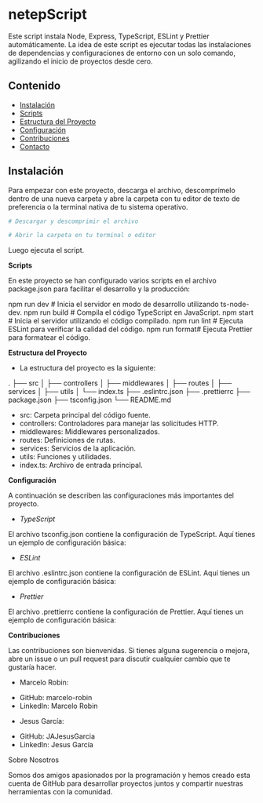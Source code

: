 # **netepScript**

Este script instala Node, Express, TypeScript, ESLint y Prettier automáticamente. La idea de este script es ejecutar todas las instalaciones de dependencias y configuraciones de entorno con un solo comando, agilizando el inicio de proyectos desde cero.

## **Contenido**

- [Instalación](#instalación)
- [Scripts](#scripts)
- [Estructura del Proyecto](#estructura-del-proyecto)
- [Configuración](#configuración)
- [Contribuciones](#contribuciones)
- [Contacto](#contacto)

## **Instalación**

Para empezar con este proyecto, descarga el archivo, descomprímelo dentro de una nueva carpeta y abre la carpeta con tu editor de texto de preferencia o la terminal nativa de tu sistema operativo.

```bash
# Descargar y descomprimir el archivo

# Abrir la carpeta en tu terminal o editor
```

Luego ejecuta el script.

<!-- comando para ejecutar -->

**Scripts**

En este proyecto se han configurado varios scripts en el archivo package.json para facilitar el desarrollo y la producción:

npm run dev # Inicia el servidor en modo de desarrollo utilizando ts-node-dev.
npm run build # Compila el código TypeScript en JavaScript.
npm start # Inicia el servidor utilizando el código compilado.
npm run lint # Ejecuta ESLint para verificar la calidad del código.
npm run format# Ejecuta Prettier para formatear el código.

**Estructura del Proyecto**

- La estructura del proyecto es la siguiente:

.
├── src
│ ├── controllers
│ ├── middlewares
│ ├── routes
│ ├── services
│ ├── utils
│ └── index.ts
├── .eslintrc.json
├── .prettierrc
├── package.json
├── tsconfig.json
└── README.md

- src: Carpeta principal del código fuente.
- controllers: Controladores para manejar las solicitudes HTTP.
- middlewares: Middlewares personalizados.
- routes: Definiciones de rutas.
- services: Servicios de la aplicación.
- utils: Funciones y utilidades.
- index.ts: Archivo de entrada principal.

**Configuración**

A continuación se describen las configuraciones más importantes del proyecto.

- _TypeScript_

El archivo tsconfig.json contiene la configuración de TypeScript. Aquí tienes un ejemplo de configuración básica:

<!-- {
  "compilerOptions": {
    "target": "ES6",
    "module": "commonjs",
    "outDir": "./dist",
    "rootDir": "./src",
    "strict": true,
    "esModuleInterop": true
  }
} -->

- _ESLint_

El archivo .eslintrc.json contiene la configuración de ESLint. Aquí tienes un ejemplo de configuración básica:

<!-- {
  "env": {
    "node": true,
    "es6": true
  },
  "extends": [
    "eslint:recommended",
    "plugin:@typescript-eslint/recommended",
    "prettier"
  ],
  "parser": "@typescript-eslint/parser",
  "plugins": ["@typescript-eslint"],
  "rules": {
    "indent": ["error", 2],
    "quotes": ["error", "single"],
    "semi": ["error", "always"]
  }
} -->

- _Prettier_

El archivo .prettierrc contiene la configuración de Prettier. Aquí tienes un ejemplo de configuración básica:

<!-- {
  "singleQuote": true,
  "trailingComma": "all",
  "printWidth": 80,
  "tabWidth": 2
} -->

**Contribuciones**

Las contribuciones son bienvenidas. Si tienes alguna sugerencia o mejora, abre un issue o un pull request para discutir cualquier cambio que te gustaría hacer.

- Marcelo Robin:

* GitHub: marcelo-robin
* LinkedIn: Marcelo Robin

- Jesus García:

* GitHub: JAJesusGarcia
* LinkedIn: Jesus García

Sobre Nosotros

Somos dos amigos apasionados por la programación y hemos creado esta cuenta de GitHub para desarrollar proyectos juntos y compartir nuestras herramientas con la comunidad.
